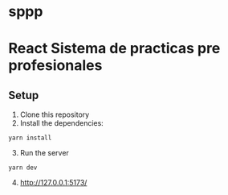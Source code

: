 # sppp

# React Sistema de practicas pre profesionales

## Setup

1. Clone this repository
2. Install the dependencies:

```
yarn install
```

3. Run the server

```
yarn dev
```

4. http://127.0.0.1:5173/
